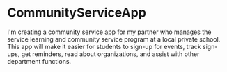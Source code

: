 # CommunityServiceApp

I'm creating a community service app for my partner who manages the service learning and community service program at a local private school. This app will make it easier for students to sign-up for events, track sign-ups, get reminders, read about organizations, and assist with other department functions.
